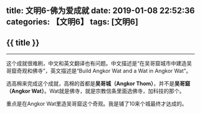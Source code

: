 title: 文明6-佛为爱成就
date: 2019-01-08 22:52:36
categories: 【文明6】
tags: [文明6]
---
## {{ title }} ##

---

这个成就很难刷，中文和英文翻译也有问题。中文描述是“在吴哥窟城市中建造吴哥窟奇观和佛寺”，英文描述是“Build Angkor Wat and a Wat in Angkor Wat”。

选高棉来完成这个成就，高棉的首都是**吴哥城（Angkor Thom）**，并不是**吴哥窟（Angkor Wat）**。Wat就是佛寺，就是宗教信条里面选佛寺，加科技的那个。

重点是在Angkor Wat里造吴哥窟这个奇观。我是铺了10来个城最终才达成的。